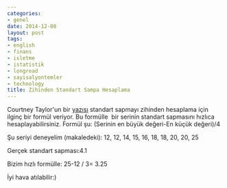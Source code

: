 ```yaml
---
categories:
- genel
date: 2014-12-08
layout: post
tags:
- english
- finans
- isletme
- istatistik
- longread
- sayisalyontemler
- technology
title: Zihinden Standart Sampa Hesaplama
---
```


Courtney Taylor'un bir [yazısı](http://statistics.about.com/od/Descriptive-Statistics/a/Range-Rule-For-Standard-Deviation.htm) standart sapmayı zihinden hesaplama için ilginç bir formül veriyor. Bu formülle  bir serinin standart sapmasını hızlıca hesaplayabilirsiniz. Formül şu: (Serinin en büyük değeri-En küçük değeri)/4

Şu seriyi deneyelim (makaledeki): 12, 12, 14, 15, 16, 18, 18, 20, 20, 25

Gerçek standart sapması:4.1

Bizim hızlı formülle: 25-12 / 3= 3.25

İyi hava atılabilir:)
